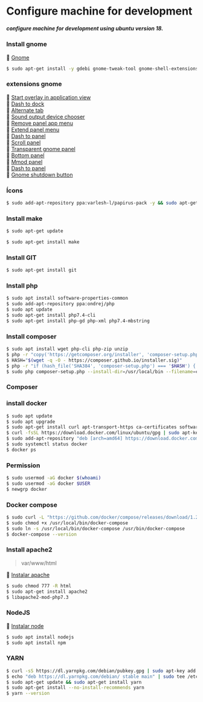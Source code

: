 # Configure machine for development
##### configure machine for development using ubuntu version 18.

### Install gnome
:rocket: [Gnome](https://chrome.google.com/webstore/detail/gnome-shell-integration/gphhapmejobijbbhgpjhcjognlahblep?hl=pt-BR)

```bash
$ sudo apt-get install -y gdebi gnome-tweak-tool gnome-shell-extensions chrome-gnome-shell
```

### extensions gnome 
:rocket: [Start overlay in application view](https://extensions.gnome.org/extension/1198/start-overlay-in-application-view/)  
:rocket: [Dash to dock](https://extensions.gnome.org/extension/307/dash-to-dock/)  
:rocket: [Alternate tab](https://extensions.gnome.org/extension/15/alternatetab/)  
:rocket: [Sound output device chooser](https://extensions.gnome.org/extension/906/sound-output-device-chooser/)  
:rocket: [Remove panel app menu](https://extensions.gnome.org/extension/1084/remove-panel-app-menu/)  
:rocket: [Extend panel menu](https://extensions.gnome.org/extension/1201/extend-panel-menu/)  
:rocket: [Dash to panel](https://extensions.gnome.org/extension/1160/dash-to-panel/)  
:rocket: [Scroll panel](https://extensions.gnome.org/extension/932/scroll-panel/)  
:rocket: [Transparent gnome panel](https://extensions.gnome.org/extension/1099/transparent-gnome-panel/)  
:rocket: [Bottom panel](https://extensions.gnome.org/extension/949/bottompanel/)  
:rocket: [Mmod panel](https://extensions.gnome.org/extension/898/mmod-panel/)  
:rocket: [Dash to panel](https://extensions.gnome.org/extension/1160/dash-to-panel/)  
:rocket: [Gnome shutdown button](https://extensions.gnome.org/extension/1056/gnome-shutdown-button/)  

### Ícons
```bash
$ sudo add-apt-repository ppa:varlesh-l/papirus-pack -y && sudo apt-get update && sudo apt-get install papirus-gtk-icon-theme -y
```

### Install make

```bash
$ sudo apt-get update
```
```bash
$ sudo apt-get install make
```
### Install GIT
```bash
$ sudo apt-get install git
```

### Install php 

```bash
$ sudo apt install software-properties-common
$ sudo add-apt-repository ppa:ondrej/php
$ sudo apt update
$ sudo apt-get install php7.4-cli
$ sudo apt-get install php-gd php-xml php7.4-mbstring
```

### Install composer
```bash
$ sudo apt install wget php-cli php-zip unzip
$ php -r "copy('https://getcomposer.org/installer', 'composer-setup.php');"
$ HASH="$(wget -q -O - https://composer.github.io/installer.sig)"
$ php -r "if (hash_file('SHA384', 'composer-setup.php') === '$HASH') { echo 'Installer verified'; } else { echo 'Installer corrupt'; unlink('composer-setup.php'); } echo PHP_EOL;"
$ sudo php composer-setup.php --install-dir=/usr/local/bin --filename=composer
```

### Composer

### install docker
```bash
$ sudo apt update
$ sudo apt upgrade
$ sudo apt-get install curl apt-transport-https ca-certificates software-properties-common
$ curl -fsSL https://download.docker.com/linux/ubuntu/gpg | sudo apt-key add -
$ sudo add-apt-repository "deb [arch=amd64] https://download.docker.com/linux/ubuntu $(lsb_release -cs) stable"
$ sudo systemctl status docker
$ docker ps
```

### Permission

```bash
$ sudo usermod -aG docker $(whoami)
$ sudo usermod -aG docker $USER
$ newgrp docker
```

### Docker compose
```bash
$ sudo curl -L "https://github.com/docker/compose/releases/download/1.25.5/docker-compose-$(uname -s)-$(uname -m)" -o /usr/local/bin/docker-compose
$ sudo chmod +x /usr/local/bin/docker-compose
$ sudo ln -s /usr/local/bin/docker-compose /usr/bin/docker-compose
$ docker-compose --version
```

### Install apache2
> var/www/html

:rocket: [Instalar apache](https://matheuslima.com.br/instalando-o-apache-php-74-mysql-lamp)

```bash
$ sudo chmod 777 -R html
$ sudo apt-get install apache2 
$ libapache2-mod-php7.3
```
### NodeJS
:rocket: [Instalar node](https://linuxize.com/post/how-to-install-node-js-on-ubuntu-18.04/)
```bash
$ sudo apt install nodejs
$ sudo apt install npm
```

### YARN
```bash
$ curl -sS https://dl.yarnpkg.com/debian/pubkey.gpg | sudo apt-key add -
$ echo "deb https://dl.yarnpkg.com/debian/ stable main" | sudo tee /etc/apt/sources.list.d/yarn.list
$ sudo apt-get update && sudo apt-get install yarn
$ sudo apt-get install --no-install-recommends yarn
$ yarn --version
```
